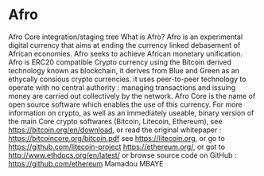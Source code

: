 # Afro
Afro Core integration/staging tree
What is Afro?
Afro is an experimental digital currency that aims at ending the currency linked debasement of African economies. Afro seeks to achieve 
African monetary unification.   
Afro is ERC20 compatible Crypto currency using the Bitcoin derived technology known as blockchain, it derives from Blue and Green as an ethycally consious 
crypto currencies.
it uses peer-to-peer technology to operate with no central authority : managing transactions 
and issuing money are carried out collectively by the network. 
Afro Core is the name of open source software which enables the use of this currency.
For more information on crypto, as well as an immediately useable, binary version of the main Core crypto softwares (Bitcoin, Litecoin, Ethereum), 
see https://bitcoin.org/en/download, or read the original whitepaper : https://bitcoincore.org/bitcoin.pdf
see https://litecoin.org, or go to https://github.com/litecoin-project
https://ethereum.org/, or got to http://www.ethdocs.org/en/latest/ or browse source code on GitHub : https://github.com/ethereum
Mamadou MBAYE

